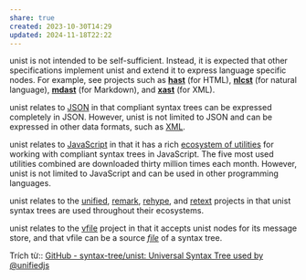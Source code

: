 ```yaml
---
share: true
created: 2023-10-30T14:29
updated: 2024-11-18T22:22
---
```

unist is not intended to be self-sufficient. Instead, it is expected that other specifications implement unist and extend it to express language specific nodes. For example, see projects such as **[hast](https://github.com/syntax-tree/hast)** (for HTML), **[nlcst](https://github.com/syntax-tree/nlcst)** (for natural language), **[mdast](https://github.com/syntax-tree/mdast)** (for Markdown), and **[xast](https://github.com/syntax-tree/xast)** (for XML).

unist relates to [JSON](https://datatracker.ietf.org/doc/html/rfc7159) in that compliant syntax trees can be expressed completely in JSON. However, unist is not limited to JSON and can be expressed in other data formats, such as [XML](https://www.w3.org/TR/xml/).

unist relates to [JavaScript](https://262.ecma-international.org/9.0/) in that it has a rich [ecosystem of utilities](https://github.com/syntax-tree/unist#list-of-utilities) for working with compliant syntax trees in JavaScript. The five most used utilities combined are downloaded thirty million times each month. However, unist is not limited to JavaScript and can be used in other programming languages.

unist relates to the [unified](https://github.com/unifiedjs/unified), [remark](https://github.com/remarkjs/remark), [rehype](https://github.com/rehypejs/rehype), and [retext](https://github.com/retextjs/retext) projects in that unist syntax trees are used throughout their ecosystems.

unist relates to the [vfile](https://github.com/vfile/vfile) project in that it accepts unist nodes for its message store, and that vfile can be a source _[file](https://github.com/syntax-tree/unist#file)_ of a syntax tree.

Trích từ:: [GitHub - syntax-tree/unist: Universal Syntax Tree used by @unifiedjs](https://github.com/syntax-tree/unist)